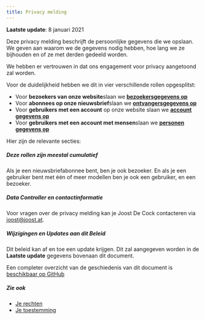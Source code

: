 ```yaml
---
title: Privacy melding
---
```


**Laatste update**: 8 januari 2021

Deze privacy melding beschrijft de persoonlijke gegevens die we opslaan. We geven aan waarom we de gegevens nodig hebben, hoe lang we ze bijhouden en of ze met derden gedeeld worden.

We hebben er vertrouwen in dat ons engagement voor privacy aangetoond zal worden.

Voor de duidelijkheid hebben we dit in vier verschillende rollen opgesplitst:

-   Voor **bezoekers van onze website**slaan we **[bezoekersgegevens op][v]**
-   Voor **abonnees op onze nieuwsbrief**slaan we **[ontvangersgegevens op][s]**
-   Voor **gebruikers met een account** op onze website slaan we **[account gegevens op][a]**
-   Voor **gebruikers met een account met mensen**slaan we **[personen gegevens op][p]**

Hier zijn de relevante secties:

<ReadMore list />

<Tip>

##### Deze rollen zijn meestal cumulatief

Als je een nieuwsbriefabonnee bent, ben je ook bezoeker.
En als je een gebruiker bent met één of meer modellen ben je ook een gebruiker, en een bezoeker.

</Tip>

##### Data Controller en contactinformatie

Voor vragen over de privacy melding kan je Joost De Cock contacteren via joost@joost.at.

##### Wijzigingen en Updates aan dit Beleid

Dit beleid kan af en toe een update krijgen. Dit zal aangegeven worden in de **Laatste update** gegevens bovenaan dit document.

Een completer overzicht van de geschiedenis van dit document is [beschikbaar op GitHub][1]

##### Zie ook

-   [Je rechten][2]
-   [Je toestemming][3]

[1]: https://github.com/freesewing/markdown/commits/develop/org/docs/various/privacy

[2]: /docs/various/right/

[3]: /account/actions/consent/

[v]: /docs/various/privacy/visitor/

[s]: /docs/various/privacy/subscriber/

[a]: /docs/various/privacy/account/

[p]: /docs/various/privacy/people/
